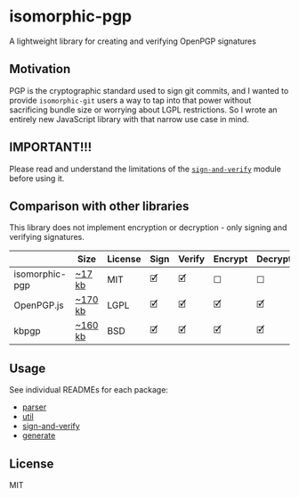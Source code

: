 # isomorphic-pgp

A lightweight library for creating and verifying OpenPGP signatures

## Motivation

PGP is the cryptographic standard used to sign git commits, and I wanted to provide `isomorphic-git` users a way
to tap into that power without sacrificing bundle size or worrying about LGPL restrictions.
So I wrote an entirely new JavaScript library with that narrow use case in mind.

## IMPORTANT!!!

Please read and understand the limitations of the [`sign-and-verify`](https://github.com/wmhilton/isomorphic-pgp/tree/master/src/sign-and-verify) module before using it.

## Comparison with other libraries

This library does not implement encryption or decryption - only signing and verifying signatures.

|   | Size | License | Sign | Verify | Encrypt | Decrypt |
|---|------|---------|------|--------|---------|---------|
| isomorphic-pgp | [~17 kb](https://bundlephobia.com/result?p=@isomorphic-git/pgp-plugin@0.0.7) | MIT | 🗹 | 🗹 | ☐ | ☐|
| OpenPGP.js | [~170 kb](https://bundlephobia.com/result?p=openpgp@4.2.1) | LGPL | 🗹 | 🗹 | 🗹 | 🗹 |
| kbpgp | [~160 kb](https://bundlephobia.com/result?p=kbpgp@2.0.82) | BSD |  🗹 | 🗹 | 🗹 | 🗹 |

## Usage

See individual READMEs for each package:

- [parser](https://github.com/wmhilton/isomorphic-pgp/tree/master/src/parser)
- [util](https://github.com/wmhilton/isomorphic-pgp/tree/master/src/util)
- [sign-and-verify](https://github.com/wmhilton/isomorphic-pgp/tree/master/src/sign-and-verify)
- [generate](https://github.com/wmhilton/isomorphic-pgp/tree/master/src/generate)

## License

MIT